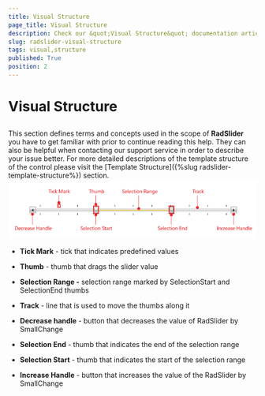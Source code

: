 ```yaml
---
title: Visual Structure
page_title: Visual Structure
description: Check our &quot;Visual Structure&quot; documentation article for the RadSlider {{ site.framework_name }} control.
slug: radslider-visual-structure
tags: visual,structure
published: True
position: 2
---
```


# Visual Structure



## 

This section defines terms and concepts used in the scope of __RadSlider__ you have to get familiar with prior to continue reading this help. They can also be helpful when contacting our support service in order to describe your issue better. For more detailed descriptions of the template structure of the control please visit the [Template Structure]({%slug radslider-template-structure%}) section.
![WPF RadSlider ](images/radslider_visual_structure.png)

* __Tick Mark__ - tick that indicates predefined values
					

* __Thumb__ - thumb that drags the slider value
					

* __Selection Range -__ selection range marked by SelectionStart and SelectionEnd thumbs
					

* __Track__ - line that is used to move the thumbs along it
					

* __Decrease handle__ - button that decreases the value of RadSlider by SmallChange
					

* __Selection End__ - thumb that indicates the end of the selection range
					

* __Selection Start__ - thumb that indicates the start of the selection range
					

* __Increase Handle__ - button that increases the value of the RadSlider by SmallChange
					
